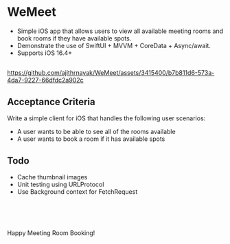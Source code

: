 # WeMeet

- Simple iOS app that allows users to view all available meeting rooms and book rooms if they have available spots.
- Demonstrate the use of SwiftUI + MVVM + CoreData + Async/await.
- Supports iOS 16.4+

## 

https://github.com/ajithrnayak/WeMeet/assets/3415400/b7b811d6-573a-4da7-9227-66dfdc2a902c

## Acceptance Criteria 

Write a simple client for iOS that handles the following user scenarios:
- A user wants to be able to see all of the rooms available
- A user wants to book a room if it has available spots

## Todo
- Cache thumbnail images
- Unit testing using URLProtocol
- Use Background context for FetchRequest

<br/>
<br/>
<br/>

Happy Meeting Room Booking!
